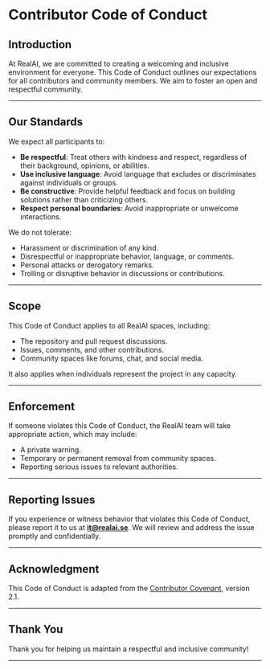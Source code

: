 # Contributor Code of Conduct

## Introduction

At RealAI, we are committed to creating a welcoming and inclusive environment for everyone. This Code of Conduct outlines our expectations for all contributors and community members. We aim to foster an open and respectful community.

---

## Our Standards

We expect all participants to:

- **Be respectful**: Treat others with kindness and respect, regardless of their background, opinions, or abilities.
- **Use inclusive language**: Avoid language that excludes or discriminates against individuals or groups.
- **Be constructive**: Provide helpful feedback and focus on building solutions rather than criticizing others.
- **Respect personal boundaries**: Avoid inappropriate or unwelcome interactions.

We do not tolerate:

- Harassment or discrimination of any kind.
- Disrespectful or inappropriate behavior, language, or comments.
- Personal attacks or derogatory remarks.
- Trolling or disruptive behavior in discussions or contributions.

---

## Scope

This Code of Conduct applies to all RealAI spaces, including:

- The repository and pull request discussions.
- Issues, comments, and other contributions.
- Community spaces like forums, chat, and social media.

It also applies when individuals represent the project in any capacity.

---

## Enforcement

If someone violates this Code of Conduct, the RealAI team will take appropriate action, which may include:

- A private warning.
- Temporary or permanent removal from community spaces.
- Reporting serious issues to relevant authorities.

---

## Reporting Issues

If you experience or witness behavior that violates this Code of Conduct, please report it to us at **it@realai.se**. We will review and address the issue promptly and confidentially.

---

## Acknowledgment

This Code of Conduct is adapted from the [Contributor Covenant](https://www.contributor-covenant.org/), version 2.1.

---

## Thank You

Thank you for helping us maintain a respectful and inclusive community!

--- 
